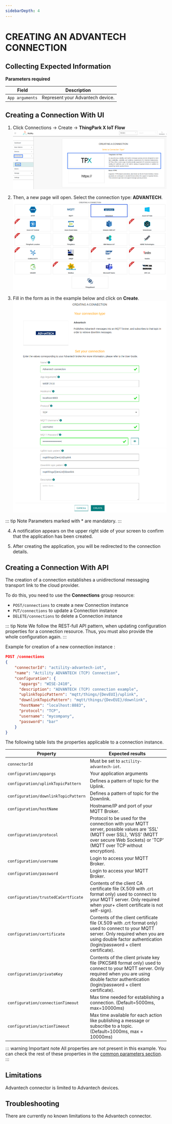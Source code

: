 ```yaml
---
sidebarDepth: 4
---
```


# CREATING AN ADVANTECH CONNECTION

## Collecting Expected Information

**Parameters required**

| Field | Description |
| ------ | ----------- |
| ```App arguments``` | Represent your Advantech device. |

## Creating a Connection With UI

1. Click Connections -> Create -> **ThingPark X IoT Flow**
![create](images/create.png)


2. Then, a new page will open. Select the connection type: **ADVANTECH**.
![select](images/select.png)

3. Fill in the form as in the example below and click on **Create**.
![filled_form](images/filled_form.png)
![filled_form_2](images/filled_form_2.png)

::: tip Note
Parameters marked with * are mandatory.
:::

4. A notification appears on the upper right side of your screen to confirm that the application has been created.

5. After creating the application, you will be redirected to the connection details.

## Creating a Connection With API

The creation of a connection establishes a unidirectional messaging transport link to the cloud provider.

To do this, you need to use the **Connections** group resource:
*	`POST/connections` to create a new Connection instance
*	`PUT/connections` to update a Connection instance
*	`DELETE/connections` to delete a Connection instance

::: tip Note
We follow the REST-full API pattern, when updating configuration properties for a connection resource. Thus, you must also provide the whole configuration again.
:::

Example for creation of a new connection instance :

```json
POST /connections
{
    "connectorId": "actility-advantech-iot",
    "name": "Actility ADVANTECH (TCP) Connection",
    "configuration": {
      "appargs": "WISE-2410",
      "description": "ADVANTECH (TCP) connection example",
      "uplinkTopicPattern": "mqtt/things/{DevEUI}/uplink",
      "downlinkTopicPattern": "mqtt/things/{DevEUI}/downlink",
      "hostName": "localhost:8883",
      "protocol": "TCP",
      "username": "mycompany",
      "password": "bar"
    }
}
```

The following table lists the properties applicable to a connection instance.

| Property | Expected results |
| ------ | ----------- |
| ```connectorId```   | Must be set to `actility-advantech-iot`. |
| ```configuration/appargs``` | Your application arguments |
| ```configuration/uplinkTopicPattern``` | Defines a pattern of topic for the Uplink. |
| ```configuration/downlinkTopicPattern``` | Defines a pattern of topic for the Downlink. |
| ```configuration/hostName``` | Hostname/IP and port of your MQTT Broker. |
| ```configuration/protocol``` | Protocol to be used for the connection with your MQTT server, possible values are 'SSL' (MQTT over SSL), 'WSS' (MQTT over secure Web Sockets) or 'TCP' (MQTT over TCP without encryption). |
| ```configuration/username``` | Login to access your MQTT Broker.|
| ```configuration/password``` | Login to access your MQTT Broker.|
| ```configuration/trustedCaCertficate``` | Contents of the client CA certificate file (X.509 with .crt format only) used to connect to your MQTT server. Only required when your+ client certificate is not self-sign). |
| ```configuration/certificate``` | Contents of the client certificate file (X.509 with .crt format only) used to connect to your MQTT server. Only required when you are using double factor authentication (login/password + client certificate). |
| ```configuration/privateKey``` | Contents of the client private key file (PKCS#8 format only) used to connect to your MQTT server. Only required when you are using double factor authentication (login/password + client certificate). |
| ```configuration/connectionTimeout``` | Max time needed for establishing a connection. (Default=5000ms, max=10000ms) |
| ```configuration/actionTimeout``` | Max time available for each action like publishing a message or subscribe to a topic. (Default=1000ms, max = 10000ms) |


::: warning Important note
All properties are not present in this example. You can check the rest of these properties in the [common parameters section](../../Getting_Started/Setting_Up_A_Connection_instance/About_connections.html#common-parameters).
:::

## Limitations

Advantech connector is limited to Advantech devices.

## Troubleshooting

There are currently no known limitations to the Advantech connector.

